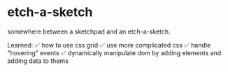 # etch-a-sketch

somewhere between a sketchpad and an etch-a-sketch.

Learned:
✅ how to use css grid
✅ use more complicated css
✅ handle "hovering" events
✅ dynamically manipulate dom by adding elements and adding data to thems
